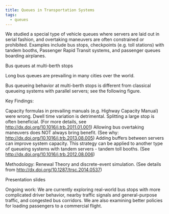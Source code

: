 ```yaml
---
title: Queues in Transportation Systems
tags:
  - queues
---
```


We studied a special type of vehicle queues where servers are laid out in serial fashion, and overtaking maneuvers are often constrained or prohibited. Examples include bus stops, checkpoints (e.g. toll stations) with tandem booths, Passenger Rapid Transit systems, and passenger queues boarding airplanes.
 	

Bus queues at multi-berth stops

 	

Long bus queues are prevailing in many cities over the world.

 	

 	

Bus queueing behavior at multi-berth stops is different from classical queueing systems with parallel servers; see the following figure.


 	

Key Findings:

Capacity formulas in prevailing manuals (e.g. Highway Capacity Manual) were wrong.
Dwell time variation is detrimental.
Splitting a large stop is often beneficial. (For more details, see http://dx.doi.org/10.1016/j.trb.2011.01.001)
Allowing bus overtaking maneuvers does NOT always bring benefit. (See why: http://dx.doi.org/10.1016/j.trb.2013.08.005)
Adding buffers between servers can improve system capacity. This strategy can be applied to another type of queueing systems with tandem servers - tandem toll booths. (See http://dx.doi.org/10.1016/j.trb.2012.08.006)
    
 	

Methodology: Renewal Theory and discrete-event simulation. (See details from http://dx.doi.org/10.1287/trsc.2014.0537)

 	

Presentation slides

 	

Ongoing work: We are currently exploring real-world bus stops with more complicated driver behavior, nearby traffic signals and general-purpose traffic, and congested bus corridors. We are also examining better policies for loading passengers to a commercial flight.
